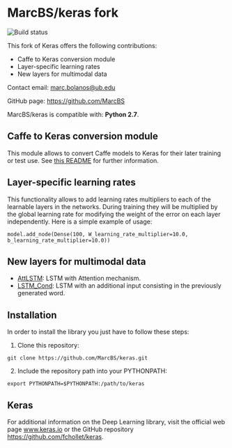 # MarcBS/keras fork

![Build status](https://api.travis-ci.org/MarcBS/keras.svg)

This fork of Keras offers the following contributions:

- Caffe to Keras conversion module
- Layer-specific learning rates
- New layers for multimodal data

Contact email: marc.bolanos@ub.edu

GitHub page: https://github.com/MarcBS

MarcBS/keras is compatible with: __Python 2.7__.

## Caffe to Keras conversion module

This module allows to convert Caffe models to Keras for their later training or test use.
See [this README](keras/caffe/README.md) for further information.

## Layer-specific learning rates

This functionality allows to add learning rates multipliers to each of the learnable layers in the networks. During training they will
be multiplied by the global learning rate for modifying the weight of the error on each layer independently. Here is a simple example of usage:

```
model.add_node(Dense(100, W_learning_rate_multiplier=10.0, b_learning_rate_multiplier=10.0))
```

## New layers for multimodal data

- [AttLSTM](https://github.com/MarcBS/keras/blob/ba642f5d345983c3ebeffede41c57e03a5c1f7ee/keras/layers/recurrent.py#L1261): LSTM with Attention mechanism.
- [LSTM_Cond](https://github.com/MarcBS/keras/blob/ba642f5d345983c3ebeffede41c57e03a5c1f7ee/keras/layers/recurrent.py#L940): LSTM with an additional input consisting in the previously generated word.

## Installation

In order to install the library you just have to follow these steps:

1) Clone this repository:
```
git clone https://github.com/MarcBS/keras.git
```
2) Include the repository path into your PYTHONPATH:
```
export PYTHONPATH=$PYTHONPATH:/path/to/keras
```


## Keras

For additional information on the Deep Learning library, visit the official web page www.keras.io or the GitHub repository https://github.com/fchollet/keras.
